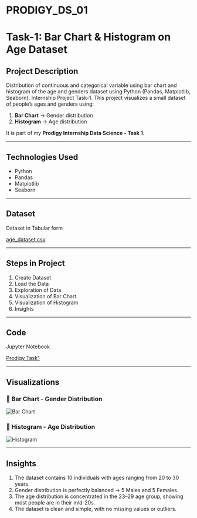 # PRODIGY_DS_01

# Task-1: Bar Chart & Histogram on Age Dataset

## Project Description
Distribution of continuous and categorical variable using bar chart and histogram of the age and genders dataset using Python (Pandas, Matplotlib, Seaborn). Internship Project Task-1.
This project visualizes a small dataset of people’s ages and genders using:
1. **Bar Chart** → Gender distribution
2. **Histogram** → Age distribution

It is part of my **Prodigy Internship Data Science - Task 1**.

---

## Technologies Used
- Python
- Pandas
- Matplotlib
- Seaborn

---

## Dataset
Dataset in Tabular form

[age_dataset.csv](https://1drv.ms/x/c/3caa0aa167fc94a7/EUzhMXB39oNPqRkXzZqM3kQBTimwknmhS6PR3Ef2R9KLTA?e=9VmtC2)

---

## Steps in Project
1. Create Dataset
2. Load the Data
3. Exploration of Data
4. Visualization of Bar Chart
5. Visualization of Histogram
6. Insights

---

## Code
Jupyter Notebook

[Prodigy Task1](https://1drv.ms/w/c/3caa0aa167fc94a7/EXuDGtNTA7FHpNaPZq_PsFYBCS7dWji2MzNHVpH3YW8WTA?e=fGGR2j)

---

## Visualizations

### 🔹 Bar Chart - Gender Distribution
![Bar Chart](images/https://1drv.ms/i/c/3caa0aa167fc94a7/EeWJrx-NBlZEopRCsJQ0HSQBKAU0H_ZMqlR6hG5gWlX69Q)

### 🔹 Histogram - Age Distribution
![Histogram](images/https://1drv.ms/i/c/3caa0aa167fc94a7/EfQTuOKlQIhPkWv1rUfjXlYBwOLoFMx4XZpNPqfgQXHMBw?e=AIHtZD)

---

## Insights
1. The dataset contains 10 individuals with ages ranging from 20 to 30 years.
2. Gender distribution is perfectly balanced → 5 Males and 5 Females.
3. The age distribution is concentrated in the 23–29 age group, showing most people are in their mid-20s.
4. The dataset is clean and simple, with no missing values or outliers.
